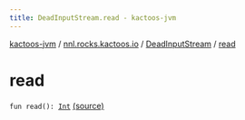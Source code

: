 ```yaml
---
title: DeadInputStream.read - kactoos-jvm
---
```


[kactoos-jvm](../../index.html) / [nnl.rocks.kactoos.io](../index.html) / [DeadInputStream](index.html) / [read](./read.html)

# read

`fun read(): `[`Int`](https://kotlinlang.org/api/latest/jvm/stdlib/kotlin/-int/index.html) [(source)](https://github.com/neonailol/kactoos/blob/master/kactoos-jvm/src/main/kotlin/nnl/rocks/kactoos/io/DeadInputStream.kt#L17)